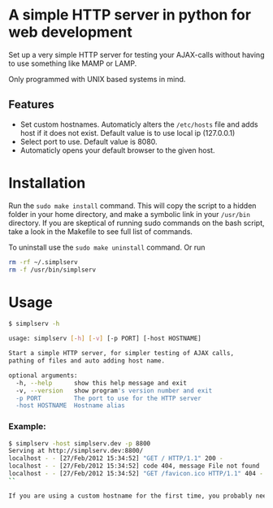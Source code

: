 # A simple HTTP server in python for web development

Set up a very simple HTTP server for testing your AJAX-calls without having
to use something like MAMP or LAMP. 

Only programmed with UNIX based systems in mind. 

## Features

* Set custom hostnames. Automaticly alters the ```/etc/hosts``` file and adds host if it does not exist. Default value is to use local ip (127.0.0.1)
* Select port to use. Default value is 8080. 
* Automaticly opens your default browser to the given host.

# Installation

Run the ```sudo make install``` command. This will copy the script to a hidden folder in your home directory, and make a symbolic link in your ```/usr/bin``` directory. If you are skeptical of running sudo commands on the bash script, take a look in the Makefile to see full list of commands.  

To uninstall use the ```sudo make uninstall``` command. Or run

```bash
rm -rf ~/.simplserv
rm -f /usr/bin/simplserv
```

# Usage

```bash
$ simplserv -h

usage: simplserv [-h] [-v] [-p PORT] [-host HOSTNAME]

Start a simple HTTP server, for simpler testing of AJAX calls, 
pathing of files and auto adding host name.

optional arguments:
  -h, --help      show this help message and exit
  -v, --version   show program's version number and exit
  -p PORT         The port to use for the HTTP server
  -host HOSTNAME  Hostname alias
```

### Example:
```bash
$ simplserv -host simplserv.dev -p 8800
Serving at http://simplserv.dev:8800/
localhost - - [27/Feb/2012 15:34:52] "GET / HTTP/1.1" 200 -
localhost - - [27/Feb/2012 15:34:52] code 404, message File not found
localhost - - [27/Feb/2012 15:34:52] "GET /favicon.ico HTTP/1.1" 404 -
``

If you are using a custom hostname for the first time, you probably need to run the command as sudo, as it requires premissions to the ```/etc/hosts``` file. You can omit sudo the second time of running, though. 